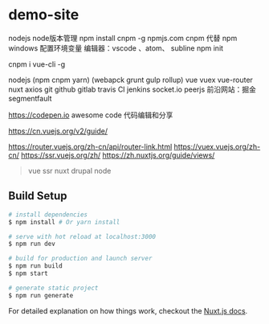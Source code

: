 # demo-site

nodejs node版本管理 npm install cnpm -g  npmjs.com
cnpm 代替 npm
windows 配置环境变量
编辑器：vscode 、atom、 subline
npm init

cnpm i vue-cli -g

nodejs (npm cnpm yarn)
(webapck grunt gulp rollup)
vue vuex vue-router nuxt axios
git github gitlab
travis CI jenkins
socket.io peerjs
前沿网站：掘金 segmentfault

https://codepen.io awesome code 代码编辑和分享

https://cn.vuejs.org/v2/guide/

https://router.vuejs.org/zh-cn/api/router-link.html
https://vuex.vuejs.org/zh-cn/
https://ssr.vuejs.org/zh/
https://zh.nuxtjs.org/guide/views/






> vue ssr nuxt drupal node

## Build Setup

``` bash
# install dependencies
$ npm install # Or yarn install

# serve with hot reload at localhost:3000
$ npm run dev

# build for production and launch server
$ npm run build
$ npm start

# generate static project
$ npm run generate
```

For detailed explanation on how things work, checkout the [Nuxt.js docs](https://github.com/nuxt/nuxt.js).
